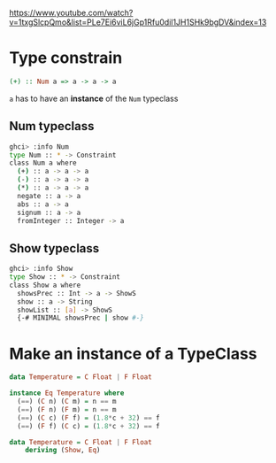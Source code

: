 https://www.youtube.com/watch?v=1txgSlcpQmo&list=PLe7Ei6viL6jGp1Rfu0dil1JH1SHk9bgDV&index=13


# Type constrain
```haskell
(+) :: Num a => a -> a -> a

```
`a`  has to have an **instance** of the `Num` typeclass

## Num typeclass
```bash
ghci> :info Num
type Num :: * -> Constraint
class Num a where
  (+) :: a -> a -> a
  (-) :: a -> a -> a
  (*) :: a -> a -> a
  negate :: a -> a
  abs :: a -> a
  signum :: a -> a
  fromInteger :: Integer -> a
```



## Show typeclass
```bash
ghci> :info Show
type Show :: * -> Constraint
class Show a where
  showsPrec :: Int -> a -> ShowS
  show :: a -> String
  showList :: [a] -> ShowS
  {-# MINIMAL showsPrec | show #-}
```



# Make an instance of a TypeClass
```haskell
data Temperature = C Float | F Float

instance Eq Temperature where
  (==) (C n) (C m) = n == m
  (==) (F n) (F m) = n == m
  (==) (C c) (F f) = (1.8*c + 32) == f
  (==) (F f) (C c) = (1.8*c + 32) == f
```

```haskell
data Temperature = C Float | F Float
	deriving (Show, Eq)
```














